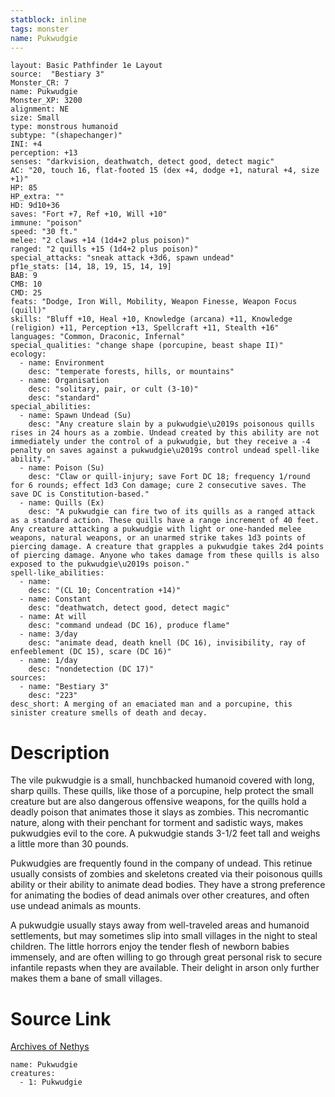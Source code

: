 ```yaml
---
statblock: inline
tags: monster
name: Pukwudgie
---
```

```statblock
layout: Basic Pathfinder 1e Layout
source:  "Bestiary 3"
Monster_CR: 7
name: Pukwudgie
Monster_XP: 3200
alignment: NE
size: Small
type: monstrous humanoid
subtype: "(shapechanger)"
INI: +4
perception: +13
senses: "darkvision, deathwatch, detect good, detect magic"
AC: "20, touch 16, flat-footed 15 (dex +4, dodge +1, natural +4, size +1)"
HP: 85
HP_extra: ""
HD: 9d10+36
saves: "Fort +7, Ref +10, Will +10"
immune: "poison"
speed: "30 ft."
melee: "2 claws +14 (1d4+2 plus poison)"
ranged: "2 quills +15 (1d4+2 plus poison)"
special_attacks: "sneak attack +3d6, spawn undead"
pf1e_stats: [14, 18, 19, 15, 14, 19]
BAB: 9
CMB: 10
CMD: 25
feats: "Dodge, Iron Will, Mobility, Weapon Finesse, Weapon Focus (quill)"
skills: "Bluff +10, Heal +10, Knowledge (arcana) +11, Knowledge (religion) +11, Perception +13, Spellcraft +11, Stealth +16"
languages: "Common, Draconic, Infernal"
special_qualities: "change shape (porcupine, beast shape II)"
ecology:
  - name: Environment
    desc: "temperate forests, hills, or mountains"
  - name: Organisation
    desc: "solitary, pair, or cult (3-10)"
    desc: "standard"
special_abilities:
  - name: Spawn Undead (Su)
    desc: "Any creature slain by a pukwudgie\u2019s poisonous quills rises in 24 hours as a zombie. Undead created by this ability are not immediately under the control of a pukwudgie, but they receive a -4 penalty on saves against a pukwudgie\u2019s control undead spell-like ability."
  - name: Poison (Su)
    desc: "Claw or quill-injury; save Fort DC 18; frequency 1/round for 6 rounds; effect 1d3 Con damage; cure 2 consecutive saves. The save DC is Constitution-based."
  - name: Quills (Ex)
    desc: "A pukwudgie can fire two of its quills as a ranged attack as a standard action. These quills have a range increment of 40 feet. Any creature attacking a pukwudgie with light or one-handed melee weapons, natural weapons, or an unarmed strike takes 1d3 points of piercing damage. A creature that grapples a pukwudgie takes 2d4 points of piercing damage. Anyone who takes damage from these quills is also exposed to the pukwudgie\u2019s poison."
spell-like_abilities:
  - name:
    desc: "(CL 10; Concentration +14)"
  - name: Constant
    desc: "deathwatch, detect good, detect magic"
  - name: At will
    desc: "command undead (DC 16), produce flame"
  - name: 3/day
    desc: "animate dead, death knell (DC 16), invisibility, ray of enfeeblement (DC 15), scare (DC 16)"
  - name: 1/day
    desc: "nondetection (DC 17)"
sources:
  - name: "Bestiary 3"
    desc: "223"
desc_short: A merging of an emaciated man and a porcupine, this sinister creature smells of death and decay.
```
# Description
The vile pukwudgie is a small, hunchbacked humanoid covered with long, sharp quills. These quills, like those of a porcupine, help protect the small creature but are also dangerous offensive weapons, for the quills hold a deadly poison that animates those it slays as zombies. This necromantic nature, along with their penchant for torment and sadistic ways, makes pukwudgies evil to the core. A pukwudgie stands 3-1/2 feet tall and weighs a little more than 30 pounds.

Pukwudgies are frequently found in the company of undead. This retinue usually consists of zombies and skeletons created via their poisonous quills ability or their ability to animate dead bodies. They have a strong preference for animating the bodies of dead animals over other creatures, and often use undead animals as mounts.

A pukwudgie usually stays away from well-traveled areas and humanoid settlements, but may sometimes slip into small villages in the night to steal children. The little horrors enjoy the tender flesh of newborn babies immensely, and are often willing to go through great personal risk to secure infantile repasts when they are available. Their delight in arson only further makes them a bane of small villages.
# Source Link
[Archives of Nethys](https://aonprd.com/MonsterDisplay.aspx?ItemName=Pukwudgie)
```encounter-table
name: Pukwudgie
creatures:
  - 1: Pukwudgie
```
